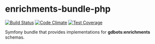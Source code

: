 enrichments-bundle-php
=============

[![Build Status](https://api.travis-ci.org/gdbots/enrichments-bundle-php.svg)](https://travis-ci.org/gdbots/enrichments-bundle-php)
[![Code Climate](https://codeclimate.com/github/gdbots/enrichments-bundle-php/badges/gpa.svg)](https://codeclimate.com/github/gdbots/enrichments-bundle-php)
[![Test Coverage](https://codeclimate.com/github/gdbots/enrichments-bundle-php/badges/coverage.svg)](https://codeclimate.com/github/gdbots/enrichments-bundle-php/coverage)

Symfony bundle that provides implementations for __gdbots:enrichments__ schemas.
